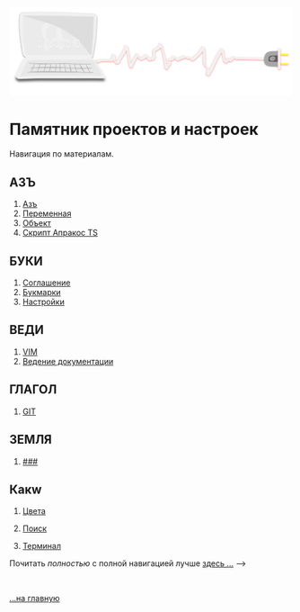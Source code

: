 ![img](./assets/svg/comp-2.svg)

# Памятник проектов и настроек <span id="n1"></span>

<!-- - [ ] description нужно добавить общий ознакомительный (цель сайта) -->

Навигация по материалам.

## АЗЪ

1. [Азъ](az#navi)
1. [Переменная](az-peremennaya#navi)
1. [Объект](az-object#navi)
2. [Скрипт Апракос TS](az-apr-ts#navi)
<!-- 2. [My English](abc/readme) -->

## БУКИ

1. [Соглашение](buki#navi)
2. [Букмарки](buki-bukmarki#navi)
3. [Настройки](buki-set#navi)

## ВЕДИ

1. [VIM](vedi-vim#navi)
2. [Ведение документации](vedi-documents#navi)

## ГЛАГОЛ

1. [GIT](glagol-git#navi)

## ЗЕМЛЯ

1. [###](#navi)

## Какw

1. [Цвета](kakw-colors#navi)

2. [Поиск](search-result#navi)
3. [Терминал](slovo-shell#navi)


Почитать *полностью* c полной навигацией лучше [здесь …](https://a374ru.readthedocs.io) -->

<br>

[…на главную](/)

<br>
